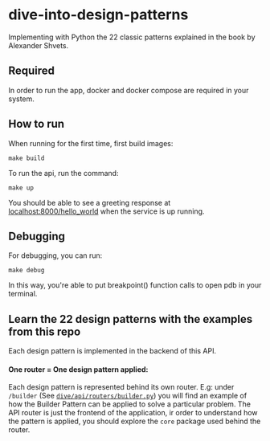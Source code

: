 # dive-into-design-patterns
Implementing with Python the 22 classic patterns explained in the book by Alexander Shvets.

## Required
In order to run the app, docker and docker compose are required in your system.

## How to run
When running for the first time, first build images:
```
make build
```

To run the api, run the command:
```
make up
```
You should be able to see a greeting response at [localhost:8000/hello_world](http://localhost:8000/hello_world) when the service is up running.

## Debugging
For debugging, you can run:
```
make debug
```
In this way, you're able to put breakpoint() function calls to open pdb in your terminal.


## Learn the 22 design patterns with the examples from this repo
Each design pattern is implemented in the backend of this API.

#### One router = One design pattern applied:

Each design pattern is represented behind its own router. E.g: under `/builder` (See [`dive/api/routers/builder.py`](https://github.com/gonza56d/dive-into-design-patterns/blob/master/dive/api/routers/builder.py)) you will find an example of how the Builder Pattern can be applied to solve a particular problem. The API router is just the frontend of the application, ir order to understand how the pattern is applied, you should explore the `core` package used behind the router.
